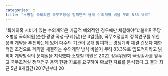 ```yaml
---
categories: c
title: "소병철 국회의원 국무조정실 정책연구 용역 수의계약 비율 무려 833 육박"
---
```

“특혜의혹 시비가 있는 수의계약은 가급적 예외적인 경우에만 체결해야”더불어민주당 소병철 국회의원(순천·광양·곡성·구례(갑))은 3일(월), 국무조정실이 정책연구를 위한 용역 계약을 추진하는데 있어 다수의 기관이 공개 참여하는 경쟁계약 체결 건보다 제한적인 조건으로 계약을 체결하는 수의계약 방식 비율이 무려 83.3%로 압도적이라고 밝히며 계약방식의 문제점을 지적했다.소병철 의원은 2022 정무위원회 국정감사를 앞두고 국무조정실 정책연구 용역 현황 자료를 요구하여 확보한 자료를 분석했다.그 결과 최근 5년 8개월간(2017년부터 20